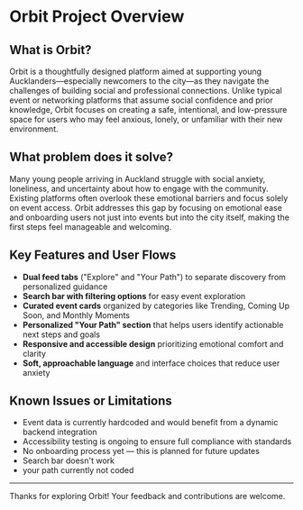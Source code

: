 # Orbit Project Overview

## What is Orbit?

Orbit is a thoughtfully designed platform aimed at supporting young Aucklanders—especially newcomers to the city—as they navigate the challenges of building social and professional connections. Unlike typical event or networking platforms that assume social confidence and prior knowledge, Orbit focuses on creating a safe, intentional, and low-pressure space for users who may feel anxious, lonely, or unfamiliar with their new environment.

## What problem does it solve?

Many young people arriving in Auckland struggle with social anxiety, loneliness, and uncertainty about how to engage with the community. Existing platforms often overlook these emotional barriers and focus solely on event access. Orbit addresses this gap by focusing on emotional ease and onboarding users not just into events but into the city itself, making the first steps feel manageable and welcoming.

## Key Features and User Flows

- **Dual feed tabs** ("Explore" and "Your Path") to separate discovery from personalized guidance
- **Search bar with filtering options** for easy event exploration
- **Curated event cards** organized by categories like Trending, Coming Up Soon, and Monthly Moments
- **Personalized "Your Path" section** that helps users identify actionable next steps and goals
- **Responsive and accessible design** prioritizing emotional comfort and clarity
- **Soft, approachable language** and interface choices that reduce user anxiety

## Known Issues or Limitations

- Event data is currently hardcoded and would benefit from a dynamic backend integration
- Accessibility testing is ongoing to ensure full compliance with standards
- No onboarding process yet — this is planned for future updates
- Search bar doesn't work
- your path currently not coded

---

Thanks for exploring Orbit! Your feedback and contributions are welcome.
